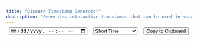 ```yaml
---
title: "Discord Timestamp Generator"
description: "Generates interactive timestamps that can be used in <span class='accent'>Discord</span>."
---
```


<link rel='stylesheet' href='/scss/zalgo.css'>
<style>
@media screen and (max-width: 42em) {
	input, select {
		display: block;
		margin-bottom: 8px;
		width: 100%;
		padding: 0.75rem;
		font-size: 0.9rem;
	}
}
	
@media screen and (min-width: 42em) and (max-width: 64em) {
	input, select {
		margin-top: 8px !important;
		padding: 0.6rem 0.2rem;
		font-size: 0.9rem;
	}
	
	.btn {
		margin-top: 8px !important;
	}
}
	
@media screen and (min-width: 64em) {
	input, select {
		margin-top: 8px !important;
		padding: 0.75rem 0.2rem;
	}
	
	.btn {
		margin-top: 8px !important;
	}
}
</style>

<div style='display: flex; justify-content: space-around; flex-wrap: wrap; margin-top: -8px;'>
<input id='time' type='datetime-local' name='time' oninput='update()'>
<select id='format' name='format'>
	<option value='t'>Short Time</option>
	<option value='T'>Long Time</option>
	<option value='d'>Short Date</option>
	<option value='D'>Long Date</option>
	<option value='f'>Short Date/Time</option>
	<option value='F'>Long Date/Time</option>
	<option value='R'>Relative Time</option>
</select>
<!--<p id='example'></p>-->
<button style='margin-bottom: 0' class="btn" type='button' onclick='copy()'>Copy to Clipboard</button>
</div>

<script src='/js/discord-timestamp.js'></script>
